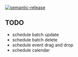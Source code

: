 [![semantic-release](https://img.shields.io/badge/%20%20%F0%9F%93%A6%F0%9F%9A%80-semantic--release-e10079.svg)](http://http://34.216.145.186:6001)

## TODO
 - schedule batch update
 - schedule batch delete
 - schedule event drag and drop
 - schedule calendar
